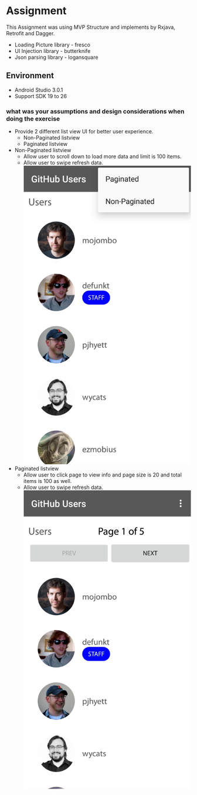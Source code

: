 # Assignment
This Assignment was using MVP Structure and implements by Rxjava, Retrofit and Dagger.
* Loading Picture library - fresco
* UI Injection library - butterknife
* Json parsing library - logansquare

## Environment
* Android Studio 3.0.1
* Support SDK 19 to 26

### what was your assumptions and design considerations when doing the exercise
* Provide 2 different list view UI for better user experience.
  * Non-Paginated listview
  * Paginated listview
* Non-Paginated listview
  * Allow user to scroll down to load more data and limit is 100 items.
  * Allow user to swipe refresh data.
![alt text](non_pagar.jpg)
* Paginated listview
  * Allow user to click page to view info and page size is 20 and total items is 100 as well.
  * Allow user to swipe refresh data.
![alt text](pagar.jpg)


